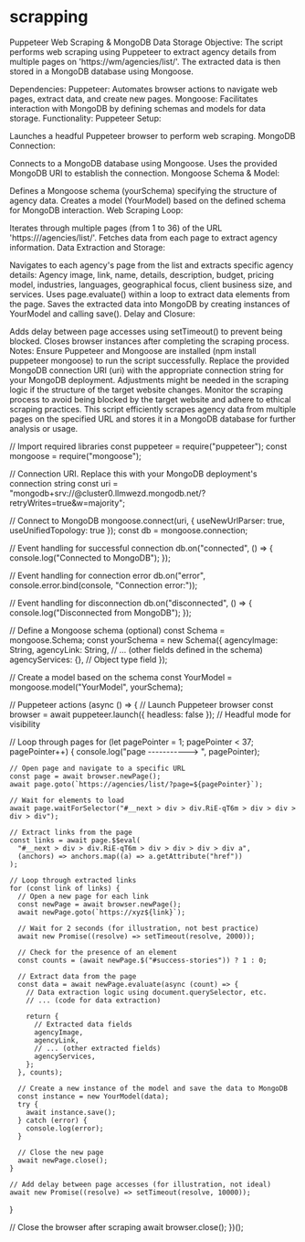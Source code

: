 # scrapping




Puppeteer Web Scraping & MongoDB Data Storage
Objective:
The script performs web scraping using Puppeteer to extract agency details from multiple pages on 'https://wm/agencies/list/'. The extracted data is then stored in a MongoDB database using Mongoose.

Dependencies:
Puppeteer: Automates browser actions to navigate web pages, extract data, and create new pages.
Mongoose: Facilitates interaction with MongoDB by defining schemas and models for data storage.
Functionality:
Puppeteer Setup:

Launches a headful Puppeteer browser to perform web scraping.
MongoDB Connection:

Connects to a MongoDB database using Mongoose.
Uses the provided MongoDB URI to establish the connection.
Mongoose Schema & Model:

Defines a Mongoose schema (yourSchema) specifying the structure of agency data.
Creates a model (YourModel) based on the defined schema for MongoDB interaction.
Web Scraping Loop:

Iterates through multiple pages (from 1 to 36) of the URL 'https:///agencies/list/'.
Fetches data from each page to extract agency information.
Data Extraction and Storage:

Navigates to each agency's page from the list and extracts specific agency details:
Agency image, link, name, details, description, budget, pricing model, industries, languages, geographical focus, client business size, and services.
Uses page.evaluate() within a loop to extract data elements from the page.
Saves the extracted data into MongoDB by creating instances of YourModel and calling save().
Delay and Closure:

Adds delay between page accesses using setTimeout() to prevent being blocked.
Closes browser instances after completing the scraping process.
Notes:
Ensure Puppeteer and Mongoose are installed (npm install puppeteer mongoose) to run the script successfully.
Replace the provided MongoDB connection URI (uri) with the appropriate connection string for your MongoDB deployment.
Adjustments might be needed in the scraping logic if the structure of the target website changes.
Monitor the scraping process to avoid being blocked by the target website and adhere to ethical scraping practices.
This script efficiently scrapes agency data from multiple pages on the specified URL and stores it in a MongoDB database for further analysis or usage.






// Import required libraries
const puppeteer = require("puppeteer");
const mongoose = require("mongoose");

// Connection URI. Replace this with your MongoDB deployment's connection string
const uri = "mongodb+srv://@cluster0.llmwezd.mongodb.net/?retryWrites=true&w=majority";

// Connect to MongoDB
mongoose.connect(uri, { useNewUrlParser: true, useUnifiedTopology: true });
const db = mongoose.connection;

// Event handling for successful connection
db.on("connected", () => {
  console.log("Connected to MongoDB");
});

// Event handling for connection error
db.on("error", console.error.bind(console, "Connection error:"));

// Event handling for disconnection
db.on("disconnected", () => {
  console.log("Disconnected from MongoDB");
});

// Define a Mongoose schema (optional)
const Schema = mongoose.Schema;
const yourSchema = new Schema({
  agencyImage: String,
  agencyLink: String,
  // ... (other fields defined in the schema)
  agencyServices: {}, // Object type field
});

// Create a model based on the schema
const YourModel = mongoose.model("YourModel", yourSchema);

// Puppeteer actions
(async () => {
  // Launch Puppeteer browser
  const browser = await puppeteer.launch({ headless: false }); // Headful mode for visibility
  
  // Loop through pages
  for (let pagePointer = 1; pagePointer < 37; pagePointer++) {
    console.log("page -----------> ", pagePointer);
    
    // Open page and navigate to a specific URL
    const page = await browser.newPage();
    await page.goto(`https://agencies/list/?page=${pagePointer}`);

    // Wait for elements to load
    await page.waitForSelector("#__next > div > div.RiE-qT6m > div > div > div > div");

    // Extract links from the page
    const links = await page.$$eval(
      "#__next > div > div.RiE-qT6m > div > div > div > div a",
      (anchors) => anchors.map((a) => a.getAttribute("href"))
    );

    // Loop through extracted links
    for (const link of links) {
      // Open a new page for each link
      const newPage = await browser.newPage();
      await newPage.goto(`https://xyz${link}`);
      
      // Wait for 2 seconds (for illustration, not best practice)
      await new Promise((resolve) => setTimeout(resolve, 2000));

      // Check for the presence of an element
      const counts = (await newPage.$("#success-stories")) ? 1 : 0;
      
      // Extract data from the page
      const data = await newPage.evaluate(async (count) => {
        // Data extraction logic using document.querySelector, etc.
        // ... (code for data extraction)

        return {
          // Extracted data fields
          agencyImage,
          agencyLink,
          // ... (other extracted fields)
          agencyServices,
        };
      }, counts);

      // Create a new instance of the model and save the data to MongoDB
      const instance = new YourModel(data);
      try {
        await instance.save();
      } catch (error) {
        console.log(error);
      }

      // Close the new page
      await newPage.close();
    }
    
    // Add delay between page accesses (for illustration, not ideal)
    await new Promise((resolve) => setTimeout(resolve, 10000));
  }

  // Close the browser after scraping
  await browser.close();
})();


